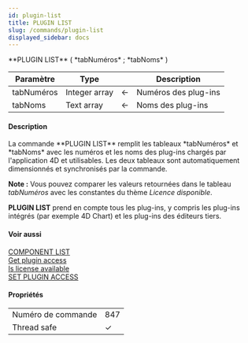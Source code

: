 ```yaml
---
id: plugin-list
title: PLUGIN LIST
slug: /commands/plugin-list
displayed_sidebar: docs
---
```


<!--REF #_command_.PLUGIN LIST.Syntax-->**PLUGIN LIST** ( *tabNuméros* ; *tabNoms* )<!-- END REF-->
<!--REF #_command_.PLUGIN LIST.Params-->
| Paramètre | Type |  | Description |
| --- | --- | --- | --- |
| tabNuméros | Integer array | &#8592; | Numéros des plug-ins |
| tabNoms | Text array | &#8592; | Noms des plug-ins |

<!-- END REF-->

#### Description 

<!--REF #_command_.PLUGIN LIST.Summary-->La commande **PLUGIN LIST** remplit les tableaux *tabNuméros* et *tabNoms* avec les numéros et les noms des plug-ins chargés par l'application 4D et utilisables.<!-- END REF--> Les deux tableaux sont automatiquement dimensionnés et synchronisés par la commande.

**Note :** Vous pouvez comparer les valeurs retournées dans le tableau *tabNuméros* avec les constantes du thème *Licence disponible*. 

**PLUGIN LIST** prend en compte tous les plug-ins, y compris les plug-ins intégrés (par exemple 4D Chart) et les plug-ins des éditeurs tiers. 

#### Voir aussi 

[COMPONENT LIST](component-list.md)  
[Get plugin access](get-plugin-access.md)  
[Is license available](is-license-available.md)  
[SET PLUGIN ACCESS](set-plugin-access.md)  

#### Propriétés

|  |  |
| --- | --- |
| Numéro de commande | 847 |
| Thread safe | &check; |


